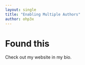 ```yaml
---
layout: single
title: "Enabling Multiple Authors"
author: ohp3x
---
```


# Found this

Check out my website in my bio.